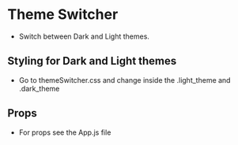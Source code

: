 # Theme Switcher

- Switch between Dark and Light themes.

## Styling for Dark and Light themes

- Go to themeSwitcher.css and change inside the .light_theme and .dark_theme

## Props

- For props see the App.js file
